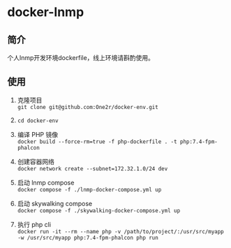 # docker-lnmp

## 简介
个人lnmp开发环境dockerfile，线上环境请斟酌使用。

## 使用

1. 克隆项目  
```git clone git@github.com:One2r/docker-env.git```  

2. ```cd docker-env```

2. 编译 PHP 镜像  
```docker build --force-rm=true -f php-dockerfile . -t php:7.4-fpm-phalcon```

3. 创建容器网络   
```docker network create --subnet=172.32.1.0/24 dev```

4. 启动 lnmp compose  
```docker compose -f ./lnmp-docker-compose.yml up```

5. 启动 skywalking compose  
```docker compose -f ./skywalking-docker-compose.yml up```

6. 执行 php cli   
```docker run -it --rm --name php -v /path/to/project/:/usr/src/myapp -w /usr/src/myapp php:7.4-fpm-phalcon php run```
